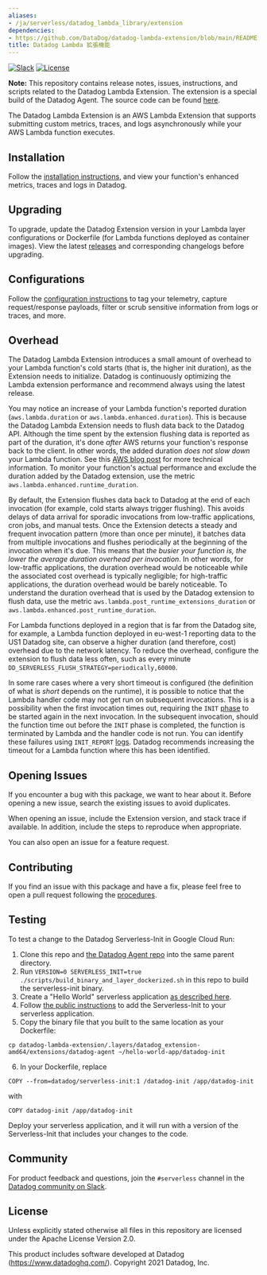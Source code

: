 ```yaml
---
aliases:
- /ja/serverless/datadog_lambda_library/extension
dependencies:
- https://github.com/DataDog/datadog-lambda-extension/blob/main/README.md
title: Datadog Lambda 拡張機能
---
```

[![Slack](https://chat.datadoghq.com/badge.svg?bg=632CA6)](https://chat.datadoghq.com/)
[![License](https://img.shields.io/badge/license-Apache--2.0-blue)](https://github.com/DataDog/datadog-agent/blob/master/LICENSE)

**Note:** This repository contains release notes, issues, instructions, and scripts related to the Datadog Lambda Extension. The extension is a special build of the Datadog Agent. The source code can be found [here](https://github.com/DataDog/datadog-agent/tree/main/cmd/serverless). 

The Datadog Lambda Extension is an AWS Lambda Extension that supports submitting custom metrics, traces, and logs asynchronously while your AWS Lambda function executes.

## Installation

Follow the [installation instructions](https://docs.datadoghq.com/serverless/installation), and view your function's enhanced metrics, traces and logs in Datadog.

## Upgrading
To upgrade, update the Datadog Extension version in your Lambda layer configurations or Dockerfile (for Lambda functions deployed as container images). View the latest [releases](https://github.com/DataDog/datadog-lambda-extension/releases) and corresponding changelogs before upgrading.

## Configurations

Follow the [configuration instructions](https://docs.datadoghq.com/serverless/configuration) to tag your telemetry, capture request/response payloads, filter or scrub sensitive information from logs or traces, and more.

## Overhead

The Datadog Lambda Extension introduces a small amount of overhead to your Lambda function's cold starts (that is, the higher init duration), as the Extension needs to initialize. Datadog is continuously optimizing the Lambda extension performance and recommend always using the latest release.

You may notice an increase of your Lambda function's reported duration (`aws.lambda.duration` or `aws.lambda.enhanced.duration`). This is because the Datadog Lambda Extension needs to flush data back to the Datadog API. Although the time spent by the extension flushing data is reported as part of the duration, it's done *after* AWS returns your function's response back to the client. In other words, the added duration *does not slow down* your Lambda function. See this [AWS blog post](https://aws.amazon.com/blogs/compute/performance-and-functionality-improvements-for-aws-lambda-extensions/) for more technical information. To monitor your function's actual performance and exclude the duration added by the Datadog extension, use the metric `aws.lambda.enhanced.runtime_duration`.

By default, the Extension flushes data back to Datadog at the end of each invocation (for example, cold starts always trigger flushing). This avoids delays of data arrival for sporadic invocations from low-traffic applications, cron jobs, and manual tests. Once the Extension detects a steady and frequent invocation pattern (more than once per minute), it batches data from multiple invocations and flushes periodically at the beginning of the invocation when it's due. This means that *the busier your function is, the lower the average duration overhead per invocation*. In other words, for low-traffic applications, the duration overhead would be noticeable while the associated cost overhead is typically negligible; for high-traffic applications, the duration overhead would be barely noticeable. To understand the duration overhead that is used by the Datadog extension to flush data, use the metric `aws.lambda.post_runtime_extensions_duration` or `aws.lambda.enhanced.post_runtime_duration`. 

For Lambda functions deployed in a region that is far from the Datadog site, for example, a Lambda function deployed in eu-west-1 reporting data to the US1 Datadog site, can observe a higher duration (and therefore, cost) overhead due to the network latency. To reduce the overhead, configure the extension to flush data less often, such as every minute `DD_SERVERLESS_FLUSH_STRATEGY=periodically,60000`.

In some rare cases where a very short timeout is configured (the definition of what is _short_ depends on the runtime), it is possible to notice that the Lambda handler code may not get run on subsequent invocations. This is a possibility when the first invocation times out, requiring the `INIT` [phase](https://docs.aws.amazon.com/lambda/latest/dg/runtimes-extensions-api.html#runtimes-extensions-api-lifecycle) to be started again in the next invocation. In the subsequent invocation, should the function time out before the `INIT` phase is completed, the function is terminated by Lambda and the handler code is not run. You can identify these failures using `INIT_REPORT` [logs](https://docs.aws.amazon.com/lambda/latest/dg/lambda-runtime-environment.html#runtimes-lifecycle-init-errors). Datadog recommends increasing the timeout for a Lambda function where this has been identified.

## Opening Issues

If you encounter a bug with this package, we want to hear about it. Before opening a new issue, search the existing issues to avoid duplicates.

When opening an issue, include the Extension version, and stack trace if available. In addition, include the steps to reproduce when appropriate.

You can also open an issue for a feature request.

## Contributing

If you find an issue with this package and have a fix, please feel free to open a pull request following the [procedures](https://github.com/DataDog/datadog-agent/blob/master/docs/dev/contributing.md).

## Testing

To test a change to the Datadog Serverless-Init in Google Cloud Run:

1. Clone this repo and [the Datadog Agent repo](https://github.com/DataDog/datadog-agent) into the same parent directory.
2. Run `VERSION=0 SERVERLESS_INIT=true ./scripts/build_binary_and_layer_dockerized.sh` in this repo to build the serverless-init binary.
3. Create a "Hello World" serverless application [as described here](https://cloud.google.com/run/docs/quickstarts/build-and-deploy/go).
4. Follow [the public instructions](https://docs.datadoghq.com/serverless/google_cloud_run) to add the Serverless-Init to your serverless application.
5. Copy the binary file that you built to the same location as your Dockerfile:
```
cp datadog-lambda-extension/.layers/datadog_extension-amd64/extensions/datadog-agent ~/hello-world-app/datadog-init
```
6. In your Dockerfile, replace
```
COPY --from=datadog/serverless-init:1 /datadog-init /app/datadog-init
```
with
```
COPY datadog-init /app/datadog-init
```

Deploy your serverless application, and it will run with a version of the Serverless-Init that includes your changes to the code.

## Community

For product feedback and questions, join the `#serverless` channel in the [Datadog community on Slack](https://chat.datadoghq.com/).

## License

Unless explicitly stated otherwise all files in this repository are licensed under the Apache License Version 2.0.

This product includes software developed at Datadog (https://www.datadoghq.com/). Copyright 2021 Datadog, Inc.